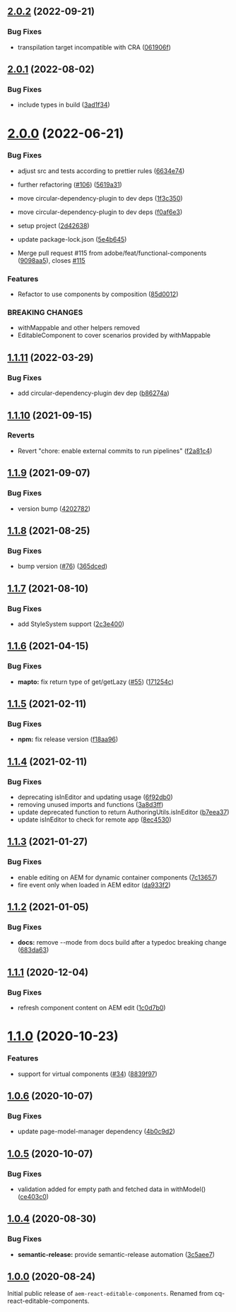 ## [2.0.2](https://github.com/adobe/aem-react-editable-components/compare/v2.0.1...v2.0.2) (2022-09-21)


### Bug Fixes

* transpilation target incompatible with CRA ([061906f](https://github.com/adobe/aem-react-editable-components/commit/061906f731f477c249e94b7ba120e8f389f742c9))

## [2.0.1](https://github.com/adobe/aem-react-editable-components/compare/v2.0.0...v2.0.1) (2022-08-02)


### Bug Fixes

* include types in build ([3ad1f34](https://github.com/adobe/aem-react-editable-components/commit/3ad1f340af65bf3fa7d72387e4b262472a71b362))

# [2.0.0](https://github.com/adobe/aem-react-editable-components/compare/v1.1.11...v2.0.0) (2022-06-21)


### Bug Fixes

* adjust src and tests according to prettier rules ([6634e74](https://github.com/adobe/aem-react-editable-components/commit/6634e746c9a806f8b64cfb3c3ab2cfba3b18719c))
* further refactoring ([#106](https://github.com/adobe/aem-react-editable-components/issues/106)) ([5619a31](https://github.com/adobe/aem-react-editable-components/commit/5619a31898646e0fe83565b89afdf5b72dc25884))
* move circular-dependency-plugin to dev deps ([1f3c350](https://github.com/adobe/aem-react-editable-components/commit/1f3c3509599f9ae2bd70449ec93b7c47fe1aa79b))
* move circular-dependency-plugin to dev deps ([f0af6e3](https://github.com/adobe/aem-react-editable-components/commit/f0af6e383e0c5a854e6894d32558898a49298260))
* setup project ([2d42638](https://github.com/adobe/aem-react-editable-components/commit/2d42638aff36a9ef6662afafbc8d4b03b3ed6d80))
* update package-lock.json ([5e4b645](https://github.com/adobe/aem-react-editable-components/commit/5e4b645bde12e007d5de549a422a157d64929517))


* Merge pull request #115 from adobe/feat/functional-components ([9098aa5](https://github.com/adobe/aem-react-editable-components/commit/9098aa5a43549063553a037eeedee8c4792f8686)), closes [#115](https://github.com/adobe/aem-react-editable-components/issues/115)


### Features

* Refactor to use components by composition ([85d0012](https://github.com/adobe/aem-react-editable-components/commit/85d00122a1fe56dfee202905520554dfdc9ba2ea))


### BREAKING CHANGES

* withMappable and other helpers removed
* EditableComponent to cover scenarios provided by withMappable

## [1.1.11](https://github.com/adobe/aem-react-editable-components/compare/v1.1.10...v1.1.11) (2022-03-29)


### Bug Fixes

* add circular-dependency-plugin dev dep ([b86274a](https://github.com/adobe/aem-react-editable-components/commit/b86274a8b3f3b8f70dfbdf3251b96ecac272c50e))

## [1.1.10](https://github.com/adobe/aem-react-editable-components/compare/v1.1.9...v1.1.10) (2021-09-15)


### Reverts

* Revert "chore: enable external commits to run pipelines" ([f2a81c4](https://github.com/adobe/aem-react-editable-components/commit/f2a81c463f47ac2231746dc217aef1c0e02368bb))

## [1.1.9](https://github.com/adobe/aem-react-editable-components/compare/v1.1.8...v1.1.9) (2021-09-07)


### Bug Fixes

* version bump ([4202782](https://github.com/adobe/aem-react-editable-components/commit/4202782a01cf7b50256498f92313d3246c44d1ba))

## [1.1.8](https://github.com/adobe/aem-react-editable-components/compare/v1.1.7...v1.1.8) (2021-08-25)


### Bug Fixes

* bump version ([#76](https://github.com/adobe/aem-react-editable-components/issues/76)) ([365dced](https://github.com/adobe/aem-react-editable-components/commit/365dcedfe8e2f17fedd280da4a76fa456646c198))

## [1.1.7](https://github.com/adobe/aem-react-editable-components/compare/v1.1.6...v1.1.7) (2021-08-10)


### Bug Fixes

* add StyleSystem support ([2c3e400](https://github.com/adobe/aem-react-editable-components/commit/2c3e400930cdf4fdffc3f49512bcb6a2fa8c06bb))

## [1.1.6](https://github.com/adobe/aem-react-editable-components/compare/v1.1.5...v1.1.6) (2021-04-15)


### Bug Fixes

* **mapto:** fix return type of get/getLazy  ([#55](https://github.com/adobe/aem-react-editable-components/issues/55)) ([171254c](https://github.com/adobe/aem-react-editable-components/commit/171254cdb357291c9c625c698dbb1efe495cb8f4))

## [1.1.5](https://github.com/adobe/aem-react-editable-components/compare/v1.1.4...v1.1.5) (2021-02-11)


### Bug Fixes

* **npm:** fix release version ([f18aa96](https://github.com/adobe/aem-react-editable-components/commit/f18aa9603e3331772ee5762670a5729c1d4cf2a6))

## [1.1.4](https://github.com/adobe/aem-react-editable-components/compare/v1.1.3...v1.1.4) (2021-02-11)


### Bug Fixes

* deprecating isInEditor and updating usage ([6f92db0](https://github.com/adobe/aem-react-editable-components/commit/6f92db0a703b13949a761e16520d049ebb7e8e26))
* removing unused imports and functions ([3a8d3ff](https://github.com/adobe/aem-react-editable-components/commit/3a8d3ffaae558293547cc9c9e01daa2fea7c8a32))
* update deprecated function to return AuthoringUtils.isInEditor ([b7eea37](https://github.com/adobe/aem-react-editable-components/commit/b7eea37b064a124a436113418929d40385a422bb))
* update isInEditor to check for remote app ([8ec4530](https://github.com/adobe/aem-react-editable-components/commit/8ec4530b3769ee2a30c0cc97070ef1d1b2028c33))

## [1.1.3](https://github.com/adobe/aem-react-editable-components/compare/v1.1.2...v1.1.3) (2021-01-27)


### Bug Fixes

* enable editing on AEM for dynamic container components ([7c13657](https://github.com/adobe/aem-react-editable-components/commit/7c1365787f2d39d681a594437bcec5ead9ced80e))
* fire event only when loaded in AEM editor ([da933f2](https://github.com/adobe/aem-react-editable-components/commit/da933f2e139f158cd5200f70034afdf0a1fb9f67))

## [1.1.2](https://github.com/adobe/aem-react-editable-components/compare/v1.1.1...v1.1.2) (2021-01-05)


### Bug Fixes

* **docs:** remove --mode from docs build after a typedoc breaking change ([683da63](https://github.com/adobe/aem-react-editable-components/commit/683da63c499ffdcdc6f2cfa3067fe72eee56bd6b))

## [1.1.1](https://github.com/adobe/aem-react-editable-components/compare/v1.1.0...v1.1.1) (2020-12-04)


### Bug Fixes

* refresh component content on AEM edit ([1c0d7b0](https://github.com/adobe/aem-react-editable-components/commit/1c0d7b0dcc355a25bbccc0b5bc9e3eb348ed24cd))

# [1.1.0](https://github.com/adobe/aem-react-editable-components/compare/v1.0.6...v1.1.0) (2020-10-23)


### Features

* support for virtual components ([#34](https://github.com/adobe/aem-react-editable-components/issues/34)) ([8839f97](https://github.com/adobe/aem-react-editable-components/commit/8839f97b847e3b1bd8dc6d5694acaf63ab09f72d))

## [1.0.6](https://github.com/adobe/aem-react-editable-components/compare/v1.0.5...v1.0.6) (2020-10-07)


### Bug Fixes

* update page-model-manager dependency ([4b0c9d2](https://github.com/adobe/aem-react-editable-components/commit/4b0c9d255d7e60da786f8c8b000fc496153a5014))

## [1.0.5](https://github.com/adobe/aem-react-editable-components/compare/v1.0.4...v1.0.5) (2020-10-07)


### Bug Fixes

* validation added for empty path and fetched data in withModel() ([ce403c0](https://github.com/adobe/aem-react-editable-components/commit/ce403c060593c08cadf5c606882dd60016e9f14a))

## [1.0.4](https://github.com/adobe/aem-react-editable-components/compare/v1.0.3...v1.0.4) (2020-08-30)


### Bug Fixes

* **semantic-release:** provide semantic-release automation ([3c5aee7](https://github.com/adobe/aem-react-editable-components/commit/3c5aee71056105bc3ca1cc3a0f51ae1dc141192f))

## [1.0.0](https://github.com/adobe/aem-react-editable-components/releases/tag/v1.0.0) (2020-08-24)

Initial public release of `aem-react-editable-components`. Renamed from cq-react-editable-components.
